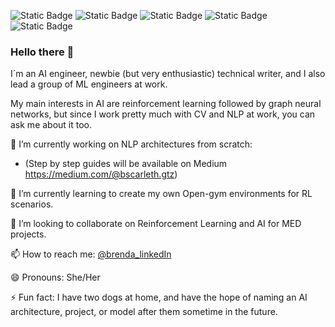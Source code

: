 ![Static Badge](https://img.shields.io/badge/Story-Medium-black?style=flat&logo=medium&color=black&link=https%3A%2F%2Fmedium.com%2F%40bscarleth.gtz)
![Static Badge](https://img.shields.io/badge/TensorFlow%20Certified%20Developer-Brenda%20Gutierrez-orange?style=flat&logo=tensorflow&logoColor=orange&color=orange) 
![Static Badge](https://img.shields.io/badge/Azure%20AI%20Fundamentals%20Certified-Brenda%20Gutierrez-blue?style=flat&logo=microsoftazure&logoColor=blue&color=blue)
![Static Badge](https://img.shields.io/badge/PyTorch-black?style=flat&logo=pytorch&logoColor=orange&color=gray)
![Static Badge](https://img.shields.io/badge/PyTorch_Geometric-black?style=flat&logo=pyg&logoColor=red&color=gray)

### Hello there 👋

I´m an AI engineer, newbie (but very enthusiastic) technical writer, and I also lead a group of ML engineers at work.

My main interests in AI are reinforcement learning followed by graph neural networks, but since I work pretty much with CV and NLP at work, you can ask me about it too.


🔭 I’m currently working on NLP architectures from scratch:
-  (Step by step guides will be available on Medium https://medium.com/@bscarleth.gtz)

🌱 I’m currently learning to create my own Open-gym environments for RL scenarios.

👯 I’m looking to collaborate on Reinforcement Learning and AI for MED projects.

📫 How to reach me:  [@brenda_linkedIn](https://www.linkedin.com/in/brenda-scarleth-gutierrez-torres-670524b0/)

😄 Pronouns: She/Her

⚡ Fun fact: I have two dogs at home, and have the hope of naming an AI architecture, project, or model after them sometime in the future.
